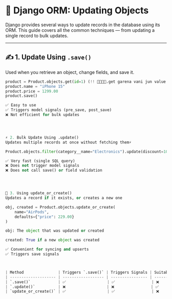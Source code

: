 # 🔄 Django ORM: Updating Objects

Django provides several ways to update records in the database using its ORM. This guide covers all the common techniques — from updating a single record to bulk updates.

---

## ✍️ 1. Update Using `.save()`

Used when you retrieve an object, change fields, and save it.

```python
product = Product.objects.get(id=1) (!! 🍎🍎🍎🍎.get garena vani jun value naya cha tyo matra update huncha baki sabai null wa empty vaidincha !! 🍎🍎🍎🍎)
product.name = "iPhone 15"
product.price = 1299.00
product.save()

✅ Easy to use
✅ Triggers model signals (pre_save, post_save)
❌ Not efficient for bulk updates




⚡ 2. Bulk Update Using .update()
Updates multiple records at once without fetching them⚡

Product.objects.filter(category__name="Electronics").update(discount=10)

✅ Very fast (single SQL query)
❌ Does not trigger model signals
❌ Does not call save() or field validation




🔁 3. Using update_or_create()
Updates a record if it exists, or creates a new one

obj, created = Product.objects.update_or_create(
    name="AirPods",
    defaults={"price": 229.00}
)

obj: The object that was updated or created

created: True if a new object was created

✅ Convenient for syncing and upserts
✅ Triggers save signals



| Method               | Triggers `.save()` | Triggers Signals | Suitable for Bulk |
| -------------------- | ------------------ | ---------------- | ----------------- |
| `.save()`            | ✅                  | ✅                | ❌                 |
| `.update()`          | ❌                  | ❌                | ✅                 |
| `update_or_create()` | ✅                  | ✅                | ❌                 |
